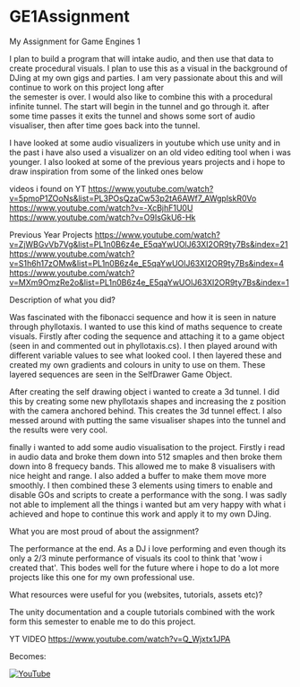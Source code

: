 # GE1Assignment
My Assignment for Game Engines 1

I plan to build a program that will intake audio, and then use that data to create procedural visuals. I plan to use this as a visual in 
the background of DJing at my own gigs and parties. I am very passionate about this and will continue to work on this project long after   
the semester is over. I would also like to combine this with a procedural infinite tunnel. The start will begin in the tunnel and go through
it. after some time passes it exits the tunnel and shows some sort of audio visualiser, then after time goes back into the tunnel. 

I have looked at some audio visualizers in youtube which use unity and in the past i have also used a visualizer on an old video editing 
tool when i was younger. I also looked at some of the previous years projects and i hope to draw inspiration from some of the linked ones 
below

videos i found on YT
https://www.youtube.com/watch?v=5pmoP1ZOoNs&list=PL3POsQzaCw53p2tA6AWf7_AWgplskR0Vo
https://www.youtube.com/watch?v=-XcBjhF1U0U
https://www.youtube.com/watch?v=O9IsGkU6-Hk

Previous Year Projects
https://www.youtube.com/watch?v=ZjWBGvVb7Vg&list=PL1n0B6z4e_E5qaYwUOlJ63XI2OR9ty7Bs&index=21
https://www.youtube.com/watch?v=S1h6h17zOMw&list=PL1n0B6z4e_E5qaYwUOlJ63XI2OR9ty7Bs&index=4
https://www.youtube.com/watch?v=MXm9OmzRe2o&list=PL1n0B6z4e_E5qaYwUOlJ63XI2OR9ty7Bs&index=1

Description of what you did?

Was fascinated with the fibonacci sequence and how it is seen in nature through phyllotaxis. I wanted to use this kind of maths sequence to create visuals.
Firstly after coding the sequence and attaching it to a game object (seen in and commented out in phyllotaxis.cs). I then played around with different variable values
to see what looked cool. I then layered these and created my own gradients and colours in unity to use on them. These layered sequences are seen in the SelfDrawer Game Object.

After creating the self drawing object i wanted to create a 3d tunnel. I did this by creating some new phyllotaxis shapes and increasing the z position with the camera anchored
behind. This creates the 3d tunnel effect. I also messed around with putting the same visualiser shapes into the tunnel and the results were very cool.

finally i wanted to add some audio visualisation to the project. Firstly i read in audio data and broke them down into 512 smaples and then broke them down into 8 frequecy
bands. This allowed me to make 8 visualisers with nice height and range. I also added a buffer to make them move more smoothly. I then combined these 3 elements using timers
to enable and disable GOs and scripts to create a performance with the song. I was sadly not able to implement all the things i wanted but am very happy with what i achieved
and hope to continue this work and apply it to my own DJing.



What you are most proud of about the assignment?

The performance at the end. As a DJ i love performing and even though its only a 2/3 minute performance of visuals its cool to think that 'wow i created that'. This bodes
well for the future where i hope to do a lot more projects like this one for my own professional use.



What resources were useful for you (websites, tutorials, assets etc)?

The unity documentation and a couple tutorials combined with the work form this semester to enable me to do this project.




YT VIDEO
https://www.youtube.com/watch?v=Q_Wjxtx1JPA


Becomes:

[![YouTube](http://img.youtube.com/vi/Q_Wjxtx1JPA/0.jpg)](https://www.youtube.com/watch?v=Q_Wjxtx1JPA)
